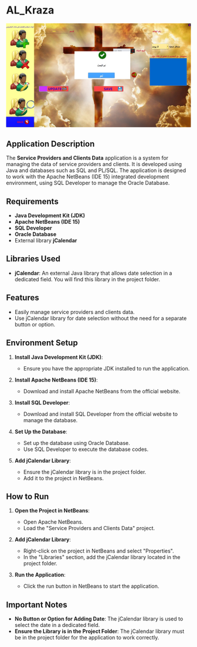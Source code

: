 # AL_Kraza
![jCalendar Library](https://github.com/minamagdy-IOS/AL_Kraza/blob/main/src/WhatsApp%20Image%202024-07-24%20at%206.37.03%20PM%20(1).jpeg?raw=true)
## Application Description

The **Service Providers and Clients Data** application is a system for managing the data of service providers and clients. It is developed using Java and databases such as SQL and PL/SQL. The application is designed to work with the Apache NetBeans (IDE 15) integrated development environment, using SQL Developer to manage the Oracle Database.

## Requirements

- **Java Development Kit (JDK)**
- **Apache NetBeans (IDE 15)**
- **SQL Developer**
- **Oracle Database**
- External library **jCalendar**

## Libraries Used

- **jCalendar**: An external Java library that allows date selection in a dedicated field. You will find this library in the project folder.

## Features

- Easily manage service providers and clients data.
- Use jCalendar library for date selection without the need for a separate button or option.

## Environment Setup

1. **Install Java Development Kit (JDK)**:
   - Ensure you have the appropriate JDK installed to run the application.

2. **Install Apache NetBeans (IDE 15)**:
   - Download and install Apache NetBeans from the official website.

3. **Install SQL Developer**:
   - Download and install SQL Developer from the official website to manage the database.

4. **Set Up the Database**:
   - Set up the database using Oracle Database.
   - Use SQL Developer to execute the database codes.

5. **Add jCalendar Library**:
   - Ensure the jCalendar library is in the project folder.
   - Add it to the project in NetBeans.

## How to Run

1. **Open the Project in NetBeans**:
   - Open Apache NetBeans.
   - Load the "Service Providers and Clients Data" project.

2. **Add jCalendar Library**:
   - Right-click on the project in NetBeans and select "Properties".
   - In the "Libraries" section, add the jCalendar library located in the project folder.

3. **Run the Application**:
   - Click the run button in NetBeans to start the application.

## Important Notes

- **No Button or Option for Adding Date**: The jCalendar library is used to select the date in a dedicated field.
- **Ensure the Library is in the Project Folder**: The jCalendar library must be in the project folder for the application to work correctly.




